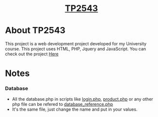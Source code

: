 <h1 align="center"><a href="http://lrgs.ftsm.ukm.my/users/a173823/" target="_blank">TP2543</a></h1>

# About TP2543
This project is a web development project developed for my University course. This project uses HTML, PHP, Jquery and JavaScript. You can check out the project [Here](http://lrgs.ftsm.ukm.my/users/a173823/)

# Notes
### Database
- All the database.php in scripts like [login.php](mypt4/login.php#L2), [product.php](mypt4/products_crud.php#L2) or any other php file can be refered to [database_reference.php](mypt4/database_reference.php)
- It's the same file, just change the name and put in your values.
